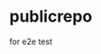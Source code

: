 # publicrepo
for e2e test



























































































































































































































































































































































































































































































































































































































































































































































































































































































































































































































































































































































































































































































































































































































































































































































































































